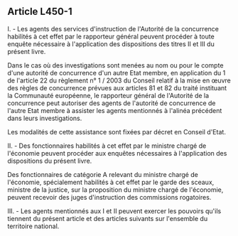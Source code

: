 Article L450-1
----
I. - Les agents des services d'instruction de l'Autorité de la concurrence
habilités à cet effet par le rapporteur général peuvent procéder à toute enquête
nécessaire à l'application des dispositions des titres II et III du présent
livre.

Dans le cas où des investigations sont menées au nom ou pour le compte d'une
autorité de concurrence d'un autre Etat membre, en application du 1 de l'article
22 du règlement n° 1 / 2003 du Conseil relatif à la mise en œuvre des règles de
concurrence prévues aux articles 81 et 82 du traité instituant la Communauté
européenne, le rapporteur général de l'Autorité de la concurrence peut autoriser
des agents de l'autorité de concurrence de l'autre Etat membre à assister les
agents mentionnés à l'alinéa précédent dans leurs investigations.

Les modalités de cette assistance sont fixées par décret en Conseil d'Etat.

II. - Des fonctionnaires habilités à cet effet par le ministre chargé de
l'économie peuvent procéder aux enquêtes nécessaires à l'application des
dispositions du présent livre.

Des fonctionnaires de catégorie A relevant du ministre chargé de l'économie,
spécialement habilités à cet effet par le garde des sceaux, ministre de la
justice, sur la proposition du ministre chargé de l'économie, peuvent recevoir
des juges d'instruction des commissions rogatoires.

III. - Les agents mentionnés aux I et II peuvent exercer les pouvoirs qu'ils
tiennent du présent article et des articles suivants sur l'ensemble du
territoire national.
